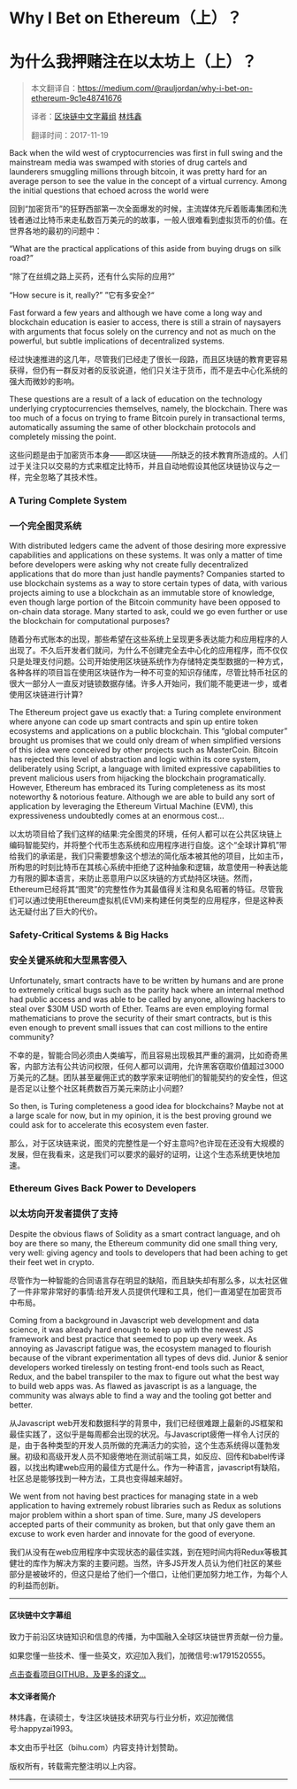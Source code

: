 # Why I Bet on Ethereum（上）？
# 为什么我押赌注在以太坊上（上）？


> 本文翻译自：https://medium.com/@rauljordan/why-i-bet-on-ethereum-9c1e48741676
> 
> 译者：[区块链中文字幕组](https://github.com/BlockchainTranslator/EOS) [林炜鑫](https://github.com/weixin1993)
> 
> 翻译时间：2017-11-19

Back when the wild west of cryptocurrencies was first in full swing and the mainstream media was swamped with stories of drug cartels and launderers smuggling millions through bitcoin, it was pretty hard for an average person to see the value in the concept of a virtual currency. Among the initial questions that echoed across the world were

回到“加密货币”的狂野西部第一次全面爆发的时候，主流媒体充斥着贩毒集团和洗钱者通过比特币来走私数百万美元的的故事，一般人很难看到虚拟货币的价值。在世界各地的最初的问题中：

“What are the practical applications of this aside from buying drugs on silk road?”

“除了在丝绸之路上买药，还有什么实际的应用?”


“How secure is it, really?”
”它有多安全?“

Fast forward a few years and although we have come a long way and blockchain education is easier to access, there is still a strain of naysayers with arguments that focus solely on the currency and not as much on the powerful, but subtle implications of decentralized systems.


经过快速推进的这几年，尽管我们已经走了很长一段路，而且区块链的教育更容易获得，但仍有一群反对者的反驳说道，他们只关注于货币，而不是去中心化系统的强大而微妙的影响。

These questions are a result of a lack of education on the technology underlying cryptocurrencies themselves, namely, the blockchain. There was too much of a focus on trying to frame Bitcoin purely in transactional terms, automatically assuming the same of other blockchain protocols and completely missing the point.

这些问题是由于加密货币本身——即区块链——所缺乏的技术教育所造成的。人们过于关注只以交易的方式来框定比特币，并且自动地假设其他区块链协议与之一样，完全忽略了其技术性。

### A Turing Complete System
### 一个完全图灵系统

With distributed ledgers came the advent of those desiring more expressive capabilities and applications on these systems. It was only a matter of time before developers were asking why not create fully decentralized applications that do more than just handle payments? Companies started to use blockchain systems as a way to store certain types of data, with various projects aiming to use a blockchain as an immutable store of knowledge, even though large portion of the Bitcoin community have been opposed to on-chain data storage. Many started to ask, could we go even further or use the blockchain for computational purposes?


随着分布式账本的出现，那些希望在这些系统上呈现更多表达能力和应用程序的人出现了。不久后开发者们就问，为什么不创建完全去中心化的应用程序，而不仅仅只是处理支付问题。公司开始使用区块链系统作为存储特定类型数据的一种方式，各种各样的项目旨在使用区块链作为一种不可变的知识存储库，尽管比特币社区的很大一部分人一直反对链锁数据存储。许多人开始问，我们能不能更进一步，或者使用区块链进行计算?


The Ethereum project gave us exactly that: a Turing complete environment where anyone can code up smart contracts and spin up entire token ecosystems and applications on a public blockchain. This “global computer” brought us promises that we could only dream of when simplified versions of this idea were conceived by other projects such as MasterCoin. Bitcoin has rejected this level of abstraction and logic within its core system, deliberately using Script, a language with limited expressive capabilities to prevent malicious users from hijacking the blockchain programatically. However, Ethereum has embraced its Turing completeness as its most noteworthy & notorious feature. Although we are able to build any sort of application by leveraging the Ethereum Virtual Machine (EVM), this expressiveness undoubtedly comes at an enormous cost…

以太坊项目给了我们这样的结果:完全图灵的环境，任何人都可以在公共区块链上编码智能契约，并将整个代币生态系统和应用程序进行自旋。这个“全球计算机”带给我们的承诺是，我们只需要想象这个想法的简化版本被其他的项目，比如主币，所构思的时刻比特币在其核心系统中拒绝了这种抽象和逻辑，故意使用一种表达能力有限的脚本语言，来防止恶意用户以区块链的方式劫持区块链。然而，Ethereum已经将其“图灵”的完整性作为其最值得关注和臭名昭著的特征。尽管我们可以通过使用Ethereum虚拟机(EVM)来构建任何类型的应用程序，但是这种表达无疑付出了巨大的代价。

### Safety-Critical Systems & Big Hacks
### 安全关键系统和大型黑客侵入


Unfortunately, smart contracts have to be written by humans and are prone to extremely critical bugs such as the parity hack where an internal method had public access and was able to be called by anyone, allowing hackers to steal over $30M USD worth of Ether. Teams are even employing formal mathematicians to prove the security of their smart contracts, but is this even enough to prevent small issues that can cost millions to the entire community?

不幸的是，智能合同必须由人类编写，而且容易出现极其严重的漏洞，比如奇奇黑客，内部方法有公共访问权限，任何人都可以调用，允许黑客窃取价值超过3000万美元的乙醚。团队甚至雇佣正式的数学家来证明他们的智能契约的安全性，但这是否足以让整个社区耗费数百万美元来防止小问题?


So then, is Turing completeness a good idea for blockchains? Maybe not at a large scale for now, but in my opinion, it is the best proving ground we could ask for to accelerate this ecosystem even faster.

那么，对于区块链来说，图灵的完整性是一个好主意吗?也许现在还没有大规模的发展，但在我看来，这是我们可以要求的最好的证明，让这个生态系统更快地加速。

### Ethereum Gives Back Power to Developers
### 以太坊向开发者提供了支持

Despite the obvious flaws of Solidity as a smart contract language, and oh boy are there so many, the Ethereum community did one small thing very, very well: giving agency and tools to developers that had been aching to get their feet wet in crypto.

尽管作为一种智能的合同语言存在明显的缺陷，而且缺失却有那么多，以太社区做了一件非常非常好的事情:给开发人员提供代理和工具，他们一直渴望在加密货币中布局。

Coming from a background in Javascript web development and data science, it was already hard enough to keep up with the newest JS framework and best practice that seemed to pop up every week. As annoying as Javascript fatigue was, the ecosystem managed to flourish because of the vibrant experimentation all types of devs did. Junior & senior developers worked tirelessly on testing front-end tools such as React, Redux, and the babel transpiler to the max to figure out what the best way to build web apps was. As flawed as javascript is as a language, the community was always able to find a way and the tooling got better and better.

从Javascript web开发和数据科学的背景中，我们已经很难跟上最新的JS框架和最佳实践了，这似乎是每周都会出现的状况。与Javascript疲倦一样令人讨厌的是，由于各种类型的开发人员所做的充满活力的实验，这个生态系统得以蓬勃发展。初级和高级开发人员不知疲倦地在测试前端工具，如反应、回传和babel传译器，以找出构建web应用的最佳方式是什么。作为一种语言，javascript有缺陷，社区总是能够找到一种方法，工具也变得越来越好。

We went from not having best practices for managing state in a web application to having extremely robust libraries such as Redux as solutions major problem within a short span of time. Sure, many JS developers accepted parts of their community as broken, but that only gave them an excuse to work even harder and innovate for the good of everyone.

我们从没有在web应用程序中实现状态的最佳实践，到在短时间内将Redux等极其健壮的库作为解决方案的主要问题。当然，许多JS开发人员认为他们社区的某些部分是被破坏的，但这只是给了他们一个借口，让他们更加努力地工作，为每个人的利益而创新。


----------------------------------------------------

#### 区块链中文字幕组

致力于前沿区块链知识和信息的传播，为中国融入全球区块链世界贡献一份力量。

如果您懂一些技术、懂一些英文，欢迎加入我们，加微信号:w1791520555。

[点击查看项目GITHUB，及更多的译文...](https://github.com/BlockchainTranslator/EOS)

#### 本文译者简介

林炜鑫，在读硕士，专注区块链技术研究与行业分析，欢迎加微信号:happyzai1993。

本文由币乎社区（bihu.com）内容支持计划赞助。

版权所有，转载需完整注明以上内容。

----------------------------------------------------




